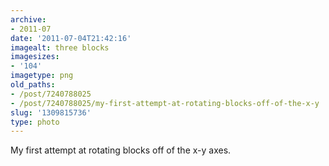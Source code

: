 ```yaml
---
archive:
- 2011-07
date: '2011-07-04T21:42:16'
imagealt: three blocks
imagesizes:
- '104'
imagetype: png
old_paths:
- /post/7240788025
- /post/7240788025/my-first-attempt-at-rotating-blocks-off-of-the-x-y
slug: '1309815736'
type: photo
---
```


My first attempt at rotating blocks off of the x-y axes.

